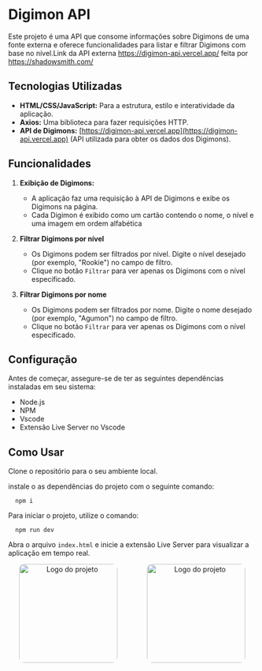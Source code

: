 # Digimon API

Este projeto é uma API que consome informações sobre Digimons de uma fonte externa e oferece funcionalidades para listar e filtrar Digimons com base no nível.Link da API externa https://digimon-api.vercel.app/ feita por https://shadowsmith.com/

## Tecnologias Utilizadas

- **HTML/CSS/JavaScript:** Para a estrutura, estilo e interatividade da aplicação.
- **Axios:** Uma biblioteca para fazer requisições HTTP.
- **API de Digimons:** [https://digimon-api.vercel.app](https://digimon-api.vercel.app) (API utilizada para obter os dados dos Digimons).

## Funcionalidades

1. **Exibição de Digimons:**
   - A aplicação faz uma requisição à API de Digimons e exibe os Digimons na página.
   - Cada Digimon é exibido como um cartão contendo o nome, o nível e uma imagem em ordem alfabética 

2. **Filtrar Digimons por nível**
   - Os Digimons podem ser filtrados por nivel. Digite o nível desejado  (por exemplo, "Rookie") no campo de filtro.
   - Clique no botão `Filtrar`  para ver apenas os Digimons com o nível especificado. 
  
3. **Filtrar Digimons por nome**
   - Os Digimons podem ser filtrados por nome. Digite o nome desejado  (por exemplo, "Agumon") no campo de filtro.
   - Clique no botão `Filtrar`  para ver apenas os Digimons com o nível especificado. 

## Configuração

Antes de começar, assegure-se de ter as seguintes dependências instaladas em seu sistema:

- Node.js
- NPM
- Vscode
- Extensão Live Server no Vscode

## Como Usar
Clone o repositório para o seu ambiente local.

instale o as dependências do projeto com o seguinte comando:

      npm i

Para iniciar o projeto, utilize o comando:

      npm run dev

Abra o arquivo `index.html` e inicie a extensão Live Server para visualizar a aplicação em tempo real.



<div style="text-align: center;">
  <img src="https://logospng.org/wp-content/uploads/node-js.png" 
  alt="Logo do projeto" style="width: 200px; margin: 0 auto;border-radius:10px">
    <img src="https://www.10bestdesign.com/blog/content/images/2018/03/20.png" 
  alt="Logo do projeto" style="width: 200px; margin: 0 auto;border-radius:10px; margin-left:4em">
</div>
